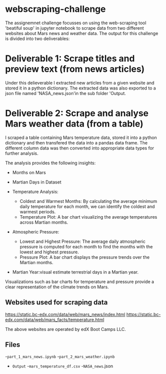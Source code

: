 # webscraping-challenge
The assignemnet challenge focusses on using the web-scraping tool 'beatiful soup' in jupyter notebook to scrape data from two different websites about Mars news and weather data. The output for this challenge is divided into two deliverables:

# Deliverable 1: Scrape titles and preview text (from news articles)
Under this delieverable I extracted new articles from a given website and stored it in a python dictionary. The extracted data was also exported to a json file named 'NASA_news.json'in the sub folder 'Output.  

# Deliverable 2: Scrape and analyse Mars weather data (from a table)
I scraped a table containing Mars temperature data, stored it into a python dictionary and then transfered the data into a pandas data frame. The different column data was then converted into appropriate data types for further analysis.

The analysis provides the following insights:

- Months on Mars
- Martian Days in Dataset
- Temperature Analysis:
  - Coldest and Warmest Months: By calculating the average minimum daily temperature for each month, we can identify the coldest and warmest periods.
  - Temperature Plot: A bar chart visualizing the average temperatures across Martian months.

- Atmospheric Pressure:
  - Lowest and Highest Pressure: The average daily atmospheric pressure is computed for each month to find the months with the lowest and highest pressure.
  - Pressure Plot: A bar chart displays the pressure trends over the Martian months.

- Martian Year:visual estimate terrestrial days in a Martian year.

Visualizations such as bar charts for temperature and pressure provide a clear representation of the climate trends on Mars.


## Websites used for scraping data
https://static.bc-edx.com/data/web/mars_news/index.html
https://static.bc-edx.com/data/web/mars_facts/temperature.html

The above websites are operated by edX Boot Camps LLC. 

## Files
-`part_1_mars_news.ipynb`
-`part_2_mars_weather.ipynb`
  - `Output`
    -`mars_temperature_df.csv`
    -`NASA_news`.json
